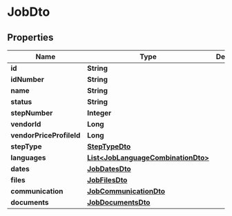 # JobDto

## Properties
Name | Type | Description | Notes
------------ | ------------- | ------------- | -------------
**id** | **String** |  |  [optional]
**idNumber** | **String** |  |  [optional]
**name** | **String** |  |  [optional]
**status** | **String** |  |  [optional]
**stepNumber** | **Integer** |  |  [optional]
**vendorId** | **Long** |  |  [optional]
**vendorPriceProfileId** | **Long** |  |  [optional]
**stepType** | [**StepTypeDto**](StepTypeDto.md) |  |  [optional]
**languages** | [**List&lt;JobLanguageCombinationDto&gt;**](JobLanguageCombinationDto.md) |  |  [optional]
**dates** | [**JobDatesDto**](JobDatesDto.md) |  |  [optional]
**files** | [**JobFilesDto**](JobFilesDto.md) |  |  [optional]
**communication** | [**JobCommunicationDto**](JobCommunicationDto.md) |  |  [optional]
**documents** | [**JobDocumentsDto**](JobDocumentsDto.md) |  |  [optional]
